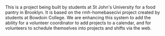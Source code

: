 This is a project being built by students at St John's University for a food pantry in Brooklyn. It is based on the rmh-homebasecivi project created by students at Bowdoin College. We are enhancing this system to add the ability for a volunteer coordinator to add projects to a calendar, and for volunteers to schedule themselves into projects and shifts via the web.